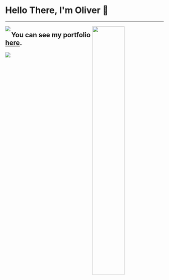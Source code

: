# Hello There, I'm Oliver 👋
---
<img align="left" src="https://github-readme-stats.vercel.app/api?username=olivertemple&show_icons=true&hide_border=true&&count_private=true&title_color=2E4359&icon_color=F05454&text_color=222831"/>
<img align="right" width="45%" align="right" src="https://github-readme-stats.vercel.app/api/wakatime?username=olivertemple"/>

## You can see my portfolio [here](https://github.io/portfolio-website).

<img src="https://github-readme-stats.vercel.app/api/top-langs/?username=olivertemple">


